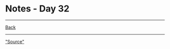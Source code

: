# Notes - Day 32



---
<a href = "https://github.com/scottie-l/reading-notes/tree/main/reading-notes-401">Back</a>

---

<u> </u>

<a href = "">"Source"</a>